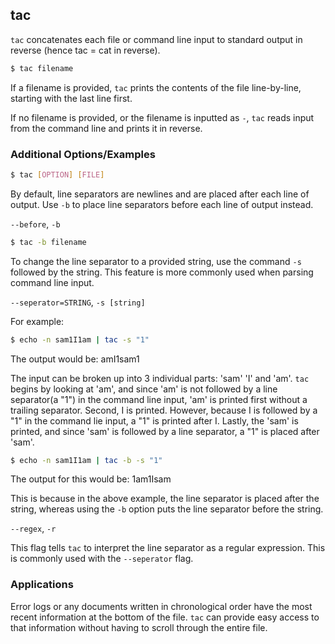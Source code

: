 ---
---

tac
--

`tac` concatenates each file or command line input to standard output in reverse (hence tac = cat in reverse).

~~~ bash
$ tac filename
~~~

<!--more-->

If a filename is provided, `tac` prints the contents of the file line-by-line, starting with the last line first.

If no filename is provided, or the filename is inputted as `-`, `tac` reads input from the command line and prints it in reverse.

### Additional Options/Examples

~~~ bash
$ tac [OPTION] [FILE]
~~~

By default, line separators are newlines and are placed after each line of output.  Use `-b` to place line separators before each line of output instead.

`--before`, `-b`

~~~bash
$ tac -b filename
~~~

To change the line separator to a provided string, use the command `-s` followed by the string. This feature is more commonly used when parsing command line input.

`--seperator=STRING`, `-s [string]`

For example: 

~~~bash
$ echo -n sam1I1am | tac -s "1"
~~~

The output would be: amI1sam1

The input can be broken up into 3 individual parts: 'sam' 'I' and 'am'.  `tac` begins by looking at 'am', and since 'am' is not followed by a line separator(a "1") in the command line input, 'am' is printed first without a trailing separator.  Second, I is printed.  However, because I is followed by a "1" in the command lie input, a "1" is printed after I.  Lastly, the 'sam' is printed, and since 'sam' is followed by a line separator, a "1" is placed after 'sam'.

~~~bash
$ echo -n sam1I1am | tac -b -s "1"
~~~

The output for this would be:  1am1Isam     

This is because in the above example, the line separator is placed after the string, whereas using the `-b` option puts the line separator before the string. 

`--regex`, `-r`

This flag tells `tac` to interpret the line separator as a regular expression.  This is commonly used with the `--seperator` flag.

### Applications

Error logs or any documents written in chronological order have the most recent information at the bottom of the file. `tac` can provide easy access to that information without having to scroll through the entire file.


  
